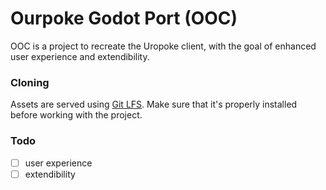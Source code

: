 # Ourpoke Godot Port (OOC)

OOC is a project to recreate the Uropoke client, with the goal of enhanced
user experience and extendibility.

### Cloning

Assets are served using [Git LFS](https://git-lfs.github.com). Make sure that
it's properly installed before working with the project.

### Todo

- [ ] user experience
- [ ] extendibility
